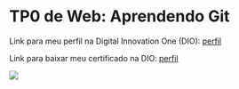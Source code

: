 <h1>TP0 de Web: Aprendendo Git</h1>

Link para meu perfil na Digital Innovation One (DIO):
<a href="https://web.digitalinnovation.one/users/matheuscoelho060?tab=achievements">
  perfil
</a>

Link para baixar meu certificado na DIO:
<a href="https://certificates.digitalinnovation.one/CB356432">
  perfil
</a>

<img src="https://fegemo.github.io/cefet-web/images/medalha-curso-git-na-dio.png">